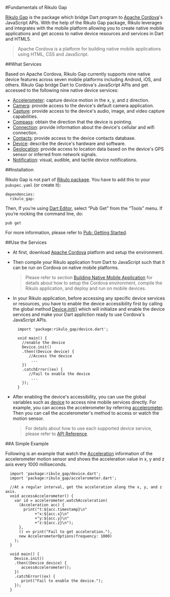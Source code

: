 #Fundamentals of Rikulo Gap

[Rikulo Gap](https://github.com/rikulo/gap) is the package which bridge Dart program to [Apache Cordova](https://cordova.apache.org/)'s JavaScript APIs. With the help of the Rikulo Gap package, Rikulo leverages and integrates with the mobile platform allowing you to create native mobile applications and get access to native device resources and services in Dart and HTML5.

>Apache Cordova is a platform for building native mobile applications using HTML, CSS and JavaScript.

##What Services

Based on Apache Cordova, Rikulo Gap currently supports nine native device features across seven mobile platforms including Android, iOS, and others. Rikulo Gap bridge Dart to Cordova's JavaScript APIs and get accessed to the following nine native device services:

* [Accelerometer](gap:accelerometer): capture device motion in the x, y, and z direction.
* [Camera](gap:camera): provide access to the device's default camera application.
* [Capture](gap:capture): provide access to the device's audio, image, and video capture capabilities.
* [Compass](gap:compass): obtain the direction that the device is pointing.
* [Connection](gap:connection): provide information about the device's cellular and wifi connection.
* [Contacts](gap:contacts): provide access to the device contacts database.
* [Device](gap:device): describe the device's hardware and software.
* [Geolocation](gap:geolocation): provide access to location data based on the device's GPS sensor or inferred from network signals.
* [Notification](gap:notification): visual, audible, and tactile device notifications.

##Installation

Rikulo Gap is not part of [Rikulo package](http://pub.dartlang.org/packages/rikulo).
You have to add this to your `pubspec.yaml` (or create it):

    dependencies:
      rikulo_gap:

Then, If you’re using [Dart Editor](http://www.dartlang.org/docs/editor/), select “Pub Get” from the “Tools” menu. If you’re rocking the command line, do:

    pub get

For more information, please refer to [Pub: Getting Started](http://pub.dartlang.org/doc).

##Use the Services

* At first, download [Apache Cordova](http://cordova.apache.org/) platform and setup the environment.

* Then compile your Rikulo application from Dart to JavaScript such that it can be run on Cordova on native mobile platforms.

    >Please refer to section [Building Native Mobile Application](../Getting_Started/Building_Native_Mobile_Application) for details about how to setup the Cordova environment, compile the Rikulo application, and deploy and run on mobile devices.

* In your Rikulo application, before accessing any specific device services or resources, you have to enable the device accessibility first by calling the global method [Device.init()](gap:device) which will initialize and enable the device services and make your Dart appliction ready to use Cordova's JavaScript APIs.

        import 'package:rikulo_gap/device.dart';
        
        void main() {
          //enable the device
          Device.init()
          .then((Device device) {
             //Access the device
              ...
          })
          .catchError((ex) {
             //Fail to enable the device
              ...
          });
        }

* After enabling the device's accessibility, you can use the global variables such as [device](gap:device) to access nine mobile services directly. For example, you can access the accelerometer by referring [accelerometer](gap:accelerometer). Then you can call the accelerometer's method to access or watch the motion sensor.

    >For details about how to use each supported device service, please refer to [API Reference](http://api.rikulo.org/gap/latest/).


##A Simple Example

Following is an example that watch the [Acceleration](gap:accelerometer) information of the accelerometer motion sensor and shows the acceleration value in x, y and z axis every 1000 milliseconds. 

      import 'package:rikulo_gap/device.dart';
      import 'package:rikulo_gap/accelerometer.dart';
      
      //At a regular interval, get the acceleration along the x, y, and z axis.
      void accessAccelerometer() {
        var id = accelerometer.watchAcceleration(
          (Acceleration acc) {
            print("t:${acc.timestamp}\n"
                 +"x:${acc.x}\n"
                 +"y:${acc.y}\n"
                 +"z:${acc.z}\n");
          },
          () => print("Fail to get acceleration."),
          new AccelerometerOptions(frequency: 1000)
        );
      }
      
      void main() {
        Device.init()
        .then((Device device) {
           accessAccelerometer();
        })
        .catchError((ex) {
           print("Fail to enable the device.");
        });
      }